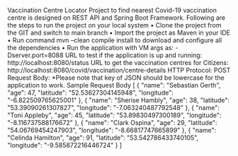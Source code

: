 Vaccination Centre Locator
Project to find nearest Covid-19 vaccination centre is designed on REST API and Spring Boot Framework.
Following are the steps to run the project on your local system
•	Clone the project from the GIT and switch to main branch
•	Import the project as Maven in your IDE
•	Run command mvn –clean compile install to download and configure all the dependencies
•	Run the application with VM args as: -Dserver.port=8088
URL to test if the application is up and running: http://localhost:8080/status
URL to get the vaccination centres for Citizens: http://localhost:8080/covid/vaccination/centre-details
HTTP Protocol: POST
Request Body: 
*Please note that key of JSON should be lowercase for the application to work.
Sample Request Body
[
 {  "name": "Sebastian Gerth",
    "age": 47,
    "latitude": "52.53627304145948",
    "longitude": "-6.822509765625001"
  },
  {
    "name": "Sherise Hambly",
    "age": 38,
    "latitude": "53.39090261307827",
    "longitude": "-7.063240487792548"
  },
  {
    "name": "Toni Appleby",
    "age": 45,
    "latitude": "53.89830497300189",
    "longitude": "-8.116737588176672"
  },
  {
    "name": "Clark Ospina",
    "age": 29,
    "latitude": "54.06769454247903",
    "longitude": "-8.66817747665899"
  },
  {
    "name": "Celinda Hamilton",
    "age": 91,
    "latitude": "53.542786433740105",
    "longitude": "-9.585872216446724"
  }
]



